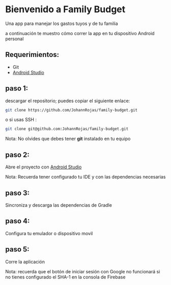 # Bienvenido a Family Budget

Una app para manejar los gastos tuyos y de tu familia 

a continuación te muestro cómo correr la app en tu dispositivo Android personal

## Requerimientos: 
 - Git
 - [Android Studio](https://developer.android.com/studio)

## paso 1:

descargar el repositorio; puedes copiar el siguiente enlace: 

```bash 
git clone https://github.com/JohannRojas/family-budget.git
```
o si usas SSH : 
```bash
git clone git@github.com:JohannRojas/family-budget.git
```
Nota: No olvides que debes tener **git** instalado en tu equipo

## paso 2:

Abre el proyecto con [Android Studio](https://developer.android.com/studio)

Nota: Recuerda tener configurado tu IDE y con las dependencias necesarias

## paso 3: 

Sincroniza y descarga las dependencias de Gradle

## paso 4:

Configura tu emulador o dispositivo movil

## paso 5:

Corre la aplicación

Nota: recuerda que el botón de iniciar sesión con Google no funcionará si no tienes configurado el SHA-1 en la consola de Firebase


